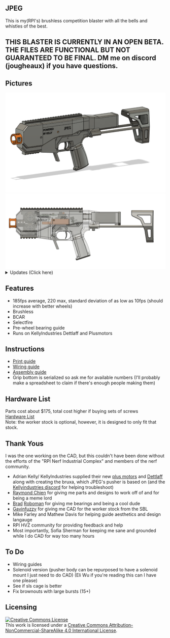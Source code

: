 ## JPEG
This is my(RPI's) brushless competition blaster with all the bells and whistles of the best.

## THIS BLASTER IS CURRENTLY IN AN OPEN BETA. THE FILES ARE FUNCTIONAL BUT NOT GUARANTEED TO BE FINAL.  DM me on discord (jougheaux) if you have questions.

## Pictures
<img src="JPEG.png">
<img src="JPEGClear.png">

<details>
<summary>Updates (Click here)</summary>

 --------------------------------------
 - Stock Base & Battery Tray changed to have easier access to the battery
 - Lower changed to allow battery in grip and better printing
 - Grip bottom changed to allow battery in grip
 - Mag retention changed to have less slop
 - Magwell changed to no longer hold the selector switch
 - Pusher Body changed to hold the selector switch
 - Motor Housing changed for better wire routing
 - Wheels changed for smaller geometry
 - Cage became Cage Body and Cage Inner to allow for better printing
 - Muzzle is now threaded
 - Shroud has a slightly smaller opening in front
 - Added files for serialized grips and parametric cages/bcars
 --------------------------------------
 - adjusted heat set insert tolerance
 - uploaded wiring diagram (https://docs.google.com/document/d/1IgKOaXz1Wq1czSlrQZNBrS4rJvw-7m4BnzTXSQHMin8/edit)
--------------------------------------
- selectfire pictograph on magwell
- assembly guide added here (https://docs.google.com/document/d/1t8XXDXZycTl_3nRU9CUnI02HiXrD-tiSQikEmLgy0f4/edit)
--------------------------------------
- minor tweaks to: pusher body, wedge, stock base, stock mech plate, muzzle, shroud
- firmware now allows for 100, 130, and 200 fps options from the selector switch on boot up
- build guide coming soon
--------------------------------------
- v0.2 greatly reduces support material needed to print this blaster, v0.1.1 files are there for people who started printing
- Firmware is more reliable
- Print guide outlined on the second page of BOM (https://docs.google.com/spreadsheets/d/1kkiYsIlRcB7tAiH2ZU5NDMiAzAqcHJNqWwJKifN7Q3Q/edit#gid=0  )

</details>

## Features

- 185fps average, 220 max, standard deviation of as low as 10fps (should increase with better wheels)
- Brushless
- BCAR
- Selectfire
- Pre-wheel bearing guide
- Runs on KellyIndustries Dettlaff and Plusmotors

## Instructions
- [Print guide](https://docs.google.com/spreadsheets/d/1kkiYsIlRcB7tAiH2ZU5NDMiAzAqcHJNqWwJKifN7Q3Q/edit#gid=258203420)
- [Wiring guide](https://docs.google.com/document/d/1IgKOaXz1Wq1czSlrQZNBrS4rJvw-7m4BnzTXSQHMin8/edit)
- [Assembly guide](https://docs.google.com/document/d/1t8XXDXZycTl_3nRU9CUnI02HiXrD-tiSQikEmLgy0f4/edit)
- Grip bottom is serialized so ask me for available numbers (I'll probably make a spreadsheet to claim if there's enough people making them)  

## Hardware List  
Parts cost about $175, total cost higher if buying sets of screws  
[Hardware List](https://docs.google.com/spreadsheets/d/1kkiYsIlRcB7tAiH2ZU5NDMiAzAqcHJNqWwJKifN7Q3Q/edit#gid=0)  
Note: the worker stock is optional, however,  it is designed to only fit that stock.

## Thank Yous
I was the one working on the CAD, but this couldn't have been done without the efforts of the "RPI Nerf Industrial Complex" and members of the nerf community.
- Adrian Kelly/ KellyIndustries supplied their new [plus motors](https://kellyindustries.us/collections/flywheel-parts/products/plus-motor-brushless) and [Dettlaff](https://kellyindustries.us/collections/flywheel-parts/products/dettlaff-brushless-blaster-controller) along with creating the bruxa, which JPEG's pusher is based on (and the [Kellyindustries discord](https://discord.gg/gnhjt6QDAX) for helping troubleshoot)
- [Raymond Chien](https://www.linkedin.com/in/raymond-chien-1a0341229?original_referer=https%3A%2F%2Fwww.google.com%2F) for giving me parts and designs to work off of and for being a meme lord
- [Brad](https://thefactoryamsterdam.com/) [Roboman](https://roboman.net/) for giving me  bearings and being a cool dude
- [Gavinfuzzy](https://www.etsy.com/shop/GavinfuzzyCustoms) for giving me CAD for the worker stock from the SBL
- Mike Farley and Mathew Davis for helping guide aesthetics and design langauge
- RPI HVZ community for providing feedback and help
- Most importantly, Sofia Sherman for keeping me sane and grounded while I do CAD for way too many hours

## To Do
- Wiring guides
- Solenoid version (pusher body can be repurposed to have a solenoid mount I just need to do CAD) (Eli Wu if you're reading this can I have one please)
- See if sls cage is better
- Fix brownouts with large bursts (15+)


## Licensing
<a rel="license" href="http://creativecommons.org/licenses/by-nc-sa/4.0/"><img alt="Creative Commons License" style="border-width:0" src="https://i.creativecommons.org/l/by-nc-sa/4.0/88x31.png" /></a><br />This work is licensed under a <a rel="license" href="http://creativecommons.org/licenses/by-nc-sa/4.0/">Creative Commons Attribution-NonCommercial-ShareAlike 4.0 International License</a>.
